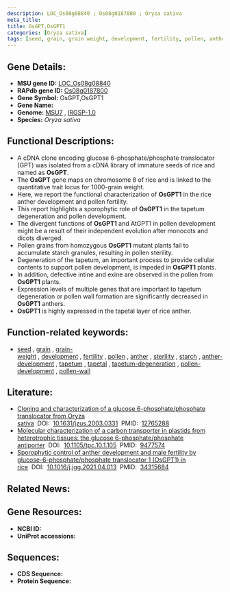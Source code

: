 ```yaml
---
description: LOC_Os08g08840 ; Os08g0187800 ; Oryza sativa
meta_title:
title: OsGPT,OsGPT1
categories: [Oryza sativa]
tags: [seed, grain, grain weight, development, fertility, pollen, anther, sterility, starch, anther development, tapetum, tapetal, tapetum degeneration, pollen development, pollen wall]
---
```


## Gene Details:
- **MSU gene ID:** [LOC_Os08g08840](http://rice.uga.edu/cgi-bin/ORF_infopage.cgi?orf=LOC_Os08g08840)  
- **RAPdb gene ID:** [Os08g0187800](https://rapdb.dna.affrc.go.jp/locus/?name=Os08g0187800)  
- **Gene Symbol:** OsGPT,OsGPT1
- **Gene Name:**
- **Genome:**  [MSU7](http://rice.uga.edu/)&nbsp;,&nbsp;[IRGSP-1.0](https://rapdb.dna.affrc.go.jp/download/irgsp1.html)
- **Species:** *Oryza sativa*

## Functional Descriptions:
   - A cDNA clone encoding glucose 6-phosphate/phosphate translocator (GPT) was isolated from a cDNA library of immature seeds of rice and named as **OsGPT**.
   - The **OsGPT** gene maps on chromosome 8 of rice and is linked to the quantitative trait locus for 1000-grain weight.
   - Here, we report the functional characterization of **OsGPT1** in the rice anther development and pollen fertility.
   - This report highlights a sporophytic role of **OsGPT1** in the tapetum degeneration and pollen development.
   - The divergent functions of **OsGPT1** and AtGPT1 in pollen development might be a result of their independent evolution after monocots and dicots diverged.
   - Pollen grains from homozygous **OsGPT1** mutant plants fail to accumulate starch granules, resulting in pollen sterility.
   - Degeneration of the tapetum, an important process to provide cellular contents to support pollen development, is impeded in **OsGPT1** plants.
   - In addition, defective intine and exine are observed in the pollen from **OsGPT1** plants.
   - Expression levels of multiple genes that are important to tapetum degeneration or pollen wall formation are significantly decreased in **OsGPT1** anthers.
   - **OsGPT1** is highly expressed in the tapetal layer of rice anther.

## Function-related keywords:
   - [seed](/tags/seed/)&nbsp;,&nbsp;[grain](/tags/grain/)&nbsp;,&nbsp;[grain-weight](/tags/grain-weight/)&nbsp;,&nbsp;[development](/tags/development/)&nbsp;,&nbsp;[fertility](/tags/fertility/)&nbsp;,&nbsp;[pollen](/tags/pollen/)&nbsp;,&nbsp;[anther](/tags/anther/)&nbsp;,&nbsp;[sterility](/tags/sterility/)&nbsp;,&nbsp;[starch](/tags/starch/)&nbsp;,&nbsp;[anther-development](/tags/anther-development/)&nbsp;,&nbsp;[tapetum](/tags/tapetum/)&nbsp;,&nbsp;[tapetal](/tags/tapetal/)&nbsp;,&nbsp;[tapetum-degeneration](/tags/tapetum-degeneration/)&nbsp;,&nbsp;[pollen-development](/tags/pollen-development/)&nbsp;,&nbsp;[pollen-wall](/tags/pollen-wall/)

## Literature:
   - [Cloning and characterization of a glucose 6-phosphate/phosphate translocator from Oryza sativa](https://www.doi.org/10.1631/jzus.2003.0331)&nbsp;&nbsp;DOI:&nbsp;&nbsp;[10.1631/jzus.2003.0331](https://www.doi.org/10.1631/jzus.2003.0331)&nbsp;&nbsp;PMID:&nbsp;&nbsp;[12765288](https://pubmed.ncbi.nlm.nih.gov/12765288/)
   - [Molecular characterization of a carbon transporter in plastids from heterotrophic tissues: the glucose 6-phosphate/phosphate antiporter](https://www.doi.org/10.1105/tpc.10.1.105)&nbsp;&nbsp;DOI:&nbsp;&nbsp;[10.1105/tpc.10.1.105](https://www.doi.org/10.1105/tpc.10.1.105)&nbsp;&nbsp;PMID:&nbsp;&nbsp;[9477574](https://pubmed.ncbi.nlm.nih.gov/9477574/)
   - [Sporophytic control of anther development and male fertility by glucose-6-phosphate/phosphate translocator 1 (OsGPT1) in rice](https://www.doi.org/10.1016/j.jgg.2021.04.013)&nbsp;&nbsp;DOI:&nbsp;&nbsp;[10.1016/j.jgg.2021.04.013](https://www.doi.org/10.1016/j.jgg.2021.04.013)&nbsp;&nbsp;PMID:&nbsp;&nbsp;[34315684](https://pubmed.ncbi.nlm.nih.gov/34315684/)

## Related News:

## Gene Resources:
- **NCBI ID:**  []()
- **UniProt accessions:** [](https://www.uniprot.org/uniprotkb//entry)

## Sequences:
- **CDS Sequence:**
- **Protein Sequence:**
